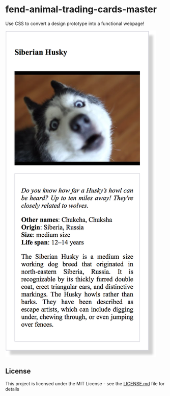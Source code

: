 # fend-animal-trading-cards-master
Use CSS to convert a design prototype into a functional webpage!

![screenShot](https://github.com/weekendchow/fend-Animal-Trading-Cards/blob/master/images/screenShot.png)

## License

This project is licensed under the MIT License - see the [LICENSE.md](LICENSE.md) file for details
